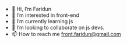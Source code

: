 - 👋 Hi, I’m Faridun
- 👀 I’m interested in front-end
- 🌱 I’m currently learning js
- 💞️ I’m looking to collaborate on js devs.
- 📫 How to reach me front.faridun@gmail.com

<!---
frontFaridun/frontFaridun is a ✨ special ✨ repository because its `README.md` (this file) appears on your GitHub profile.
You can click the Preview link to take a look at your changes.
--->
